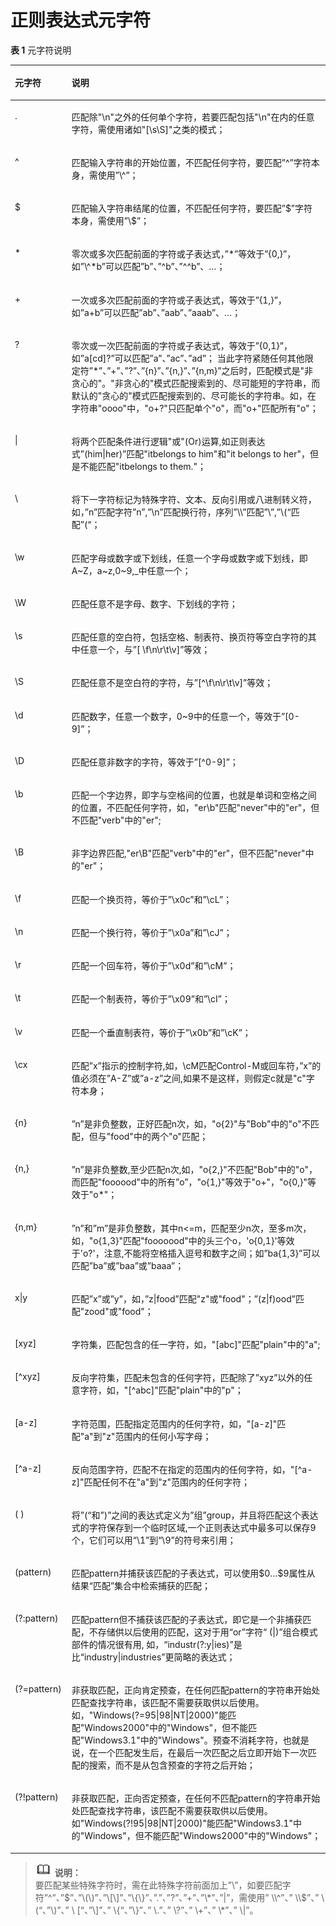 # 正则表达式元字符<a name="cpts_01_0036"></a>

**表 1**  元字符说明

<a name="table9377221348"></a>
<table><thead align="left"><tr id="row93814224415"><th class="cellrowborder" valign="top" width="18%" id="mcps1.2.3.1.1"><p id="p911118261441"><a name="p911118261441"></a><a name="p911118261441"></a><strong id="b1813017425221"><a name="b1813017425221"></a><a name="b1813017425221"></a>元字符</strong></p>
</th>
<th class="cellrowborder" valign="top" width="82%" id="mcps1.2.3.1.2"><p id="p1611119261745"><a name="p1611119261745"></a><a name="p1611119261745"></a><strong id="b313413427227"><a name="b313413427227"></a><a name="b313413427227"></a>说明</strong></p>
</th>
</tr>
</thead>
<tbody><tr id="row17386223412"><td class="cellrowborder" valign="top" width="18%" headers="mcps1.2.3.1.1 "><p id="p14721371983"><a name="p14721371983"></a><a name="p14721371983"></a>.</p>
</td>
<td class="cellrowborder" valign="top" width="82%" headers="mcps1.2.3.1.2 "><p id="p1319361410258"><a name="p1319361410258"></a><a name="p1319361410258"></a>匹配除"\n"之外的任何单个字符，若要匹配包括"\n"在内的任意字符，需使用诸如"[\s\S]"之类的模式；</p>
</td>
</tr>
<tr id="row2038922144"><td class="cellrowborder" valign="top" width="18%" headers="mcps1.2.3.1.1 "><p id="p74701371882"><a name="p74701371882"></a><a name="p74701371882"></a>^</p>
</td>
<td class="cellrowborder" valign="top" width="82%" headers="mcps1.2.3.1.2 "><p id="p1319351462517"><a name="p1319351462517"></a><a name="p1319351462517"></a>匹配输入字符串的开始位置，不匹配任何字符，要匹配”^”字符本身，需使用”\^”；</p>
</td>
</tr>
<tr id="row113832210415"><td class="cellrowborder" valign="top" width="18%" headers="mcps1.2.3.1.1 "><p id="p74697716810"><a name="p74697716810"></a><a name="p74697716810"></a>$</p>
</td>
<td class="cellrowborder" valign="top" width="82%" headers="mcps1.2.3.1.2 "><p id="p1919361413252"><a name="p1919361413252"></a><a name="p1919361413252"></a>匹配输入字符串结尾的位置，不匹配任何字符，要匹配”$”字符本身，需使用”\$”；</p>
</td>
</tr>
<tr id="row5380227419"><td class="cellrowborder" valign="top" width="18%" headers="mcps1.2.3.1.1 "><p id="p1467157486"><a name="p1467157486"></a><a name="p1467157486"></a>*</p>
</td>
<td class="cellrowborder" valign="top" width="82%" headers="mcps1.2.3.1.2 "><p id="p31931114162516"><a name="p31931114162516"></a><a name="p31931114162516"></a>零次或多次匹配前面的字符或子表达式，”*”等效于”{0,}”，如”\^*b”可以匹配”b”、”^b”、”^^b”、…；</p>
</td>
</tr>
<tr id="row03822219413"><td class="cellrowborder" valign="top" width="18%" headers="mcps1.2.3.1.1 "><p id="p1646527589"><a name="p1646527589"></a><a name="p1646527589"></a>+</p>
</td>
<td class="cellrowborder" valign="top" width="82%" headers="mcps1.2.3.1.2 "><p id="p151931214192513"><a name="p151931214192513"></a><a name="p151931214192513"></a>一次或多次匹配前面的字符或子表达式，等效于”{1,}”，如”a+b”可以匹配”ab”、”aab”、”aaab”、…；</p>
</td>
</tr>
<tr id="row53816228410"><td class="cellrowborder" valign="top" width="18%" headers="mcps1.2.3.1.1 "><p id="p114627715814"><a name="p114627715814"></a><a name="p114627715814"></a>?</p>
</td>
<td class="cellrowborder" valign="top" width="82%" headers="mcps1.2.3.1.2 "><p id="p14193121410256"><a name="p14193121410256"></a><a name="p14193121410256"></a>零次或一次匹配前面的字符或子表达式，等效于”{0,1}”，如”a[cd]?”可以匹配”a”、”ac”、”ad”； 当此字符紧随任何其他限定符”*”、”+”、”?”、”{n}”、”{n,}”、”{n,m}”之后时，匹配模式是"非贪心的"。"非贪心的"模式匹配搜索到的、尽可能短的字符串，而默认的"贪心的"模式匹配搜索到的、尽可能长的字符串。如，在字符串"oooo"中，"o+?"只匹配单个"o"，而"o+"匹配所有"o"；</p>
</td>
</tr>
<tr id="row13383221643"><td class="cellrowborder" valign="top" width="18%" headers="mcps1.2.3.1.1 "><p id="p446111713818"><a name="p446111713818"></a><a name="p446111713818"></a>|</p>
</td>
<td class="cellrowborder" valign="top" width="82%" headers="mcps1.2.3.1.2 "><p id="p1619371413256"><a name="p1619371413256"></a><a name="p1619371413256"></a>将两个匹配条件进行逻辑"或"(Or)运算,如正则表达式”(him|her)”匹配"itbelongs to him"和"it belongs to her"，但是不能匹配"itbelongs to them."；</p>
</td>
</tr>
<tr id="row238102219412"><td class="cellrowborder" valign="top" width="18%" headers="mcps1.2.3.1.1 "><p id="p14459137486"><a name="p14459137486"></a><a name="p14459137486"></a>\</p>
</td>
<td class="cellrowborder" valign="top" width="82%" headers="mcps1.2.3.1.2 "><p id="p31941414202519"><a name="p31941414202519"></a><a name="p31941414202519"></a>将下一字符标记为特殊字符、文本、反向引用或八进制转义符，如，”n”匹配字符”n”,”\n”匹配换行符，序列”\\”匹配”\”,”\(“匹配”(“；</p>
</td>
</tr>
<tr id="row8389226418"><td class="cellrowborder" valign="top" width="18%" headers="mcps1.2.3.1.1 "><p id="p154570714810"><a name="p154570714810"></a><a name="p154570714810"></a>\w</p>
</td>
<td class="cellrowborder" valign="top" width="82%" headers="mcps1.2.3.1.2 "><p id="p81949141252"><a name="p81949141252"></a><a name="p81949141252"></a>匹配字母或数字或下划线，任意一个字母或数字或下划线，即A~Z，a~z,0~9,_中任意一个；</p>
</td>
</tr>
<tr id="row6383225411"><td class="cellrowborder" valign="top" width="18%" headers="mcps1.2.3.1.1 "><p id="p04541571680"><a name="p04541571680"></a><a name="p04541571680"></a>\W</p>
</td>
<td class="cellrowborder" valign="top" width="82%" headers="mcps1.2.3.1.2 "><p id="p1119418147251"><a name="p1119418147251"></a><a name="p1119418147251"></a>匹配任意不是字母、数字、下划线的字符；</p>
</td>
</tr>
<tr id="row2399227415"><td class="cellrowborder" valign="top" width="18%" headers="mcps1.2.3.1.1 "><p id="p445247484"><a name="p445247484"></a><a name="p445247484"></a>\s</p>
</td>
<td class="cellrowborder" valign="top" width="82%" headers="mcps1.2.3.1.2 "><p id="p519417146259"><a name="p519417146259"></a><a name="p519417146259"></a>匹配任意的空白符，包括空格、制表符、换页符等空白字符的其中任意一个，与”[ \f\n\r\t\v]”等效；</p>
</td>
</tr>
<tr id="row153910229410"><td class="cellrowborder" valign="top" width="18%" headers="mcps1.2.3.1.1 "><p id="p1845019710812"><a name="p1845019710812"></a><a name="p1845019710812"></a>\S</p>
</td>
<td class="cellrowborder" valign="top" width="82%" headers="mcps1.2.3.1.2 "><p id="p13194201413253"><a name="p13194201413253"></a><a name="p13194201413253"></a>匹配任意不是空白符的字符，与”[^\f\n\r\t\v]”等效；</p>
</td>
</tr>
<tr id="row2395221041"><td class="cellrowborder" valign="top" width="18%" headers="mcps1.2.3.1.1 "><p id="p34470719812"><a name="p34470719812"></a><a name="p34470719812"></a>\d</p>
</td>
<td class="cellrowborder" valign="top" width="82%" headers="mcps1.2.3.1.2 "><p id="p191941514102516"><a name="p191941514102516"></a><a name="p191941514102516"></a>匹配数字，任意一个数字，0~9中的任意一个，等效于”[0-9]”；</p>
</td>
</tr>
<tr id="row183913221446"><td class="cellrowborder" valign="top" width="18%" headers="mcps1.2.3.1.1 "><p id="p194447710815"><a name="p194447710815"></a><a name="p194447710815"></a>\D</p>
</td>
<td class="cellrowborder" valign="top" width="82%" headers="mcps1.2.3.1.2 "><p id="p1619431452519"><a name="p1619431452519"></a><a name="p1619431452519"></a>匹配任意非数字的字符，等效于”[^0-9]”；</p>
</td>
</tr>
<tr id="row13391225416"><td class="cellrowborder" valign="top" width="18%" headers="mcps1.2.3.1.1 "><p id="p11442127486"><a name="p11442127486"></a><a name="p11442127486"></a>\b</p>
</td>
<td class="cellrowborder" valign="top" width="82%" headers="mcps1.2.3.1.2 "><p id="p319451472513"><a name="p319451472513"></a><a name="p319451472513"></a>匹配一个字边界，即字与空格间的位置，也就是单词和空格之间的位置，不匹配任何字符，如，"er\b"匹配"never"中的"er"，但不匹配"verb"中的"er";</p>
</td>
</tr>
<tr id="row16391422343"><td class="cellrowborder" valign="top" width="18%" headers="mcps1.2.3.1.1 "><p id="p14401273817"><a name="p14401273817"></a><a name="p14401273817"></a>\B</p>
</td>
<td class="cellrowborder" valign="top" width="82%" headers="mcps1.2.3.1.2 "><p id="p16194111412516"><a name="p16194111412516"></a><a name="p16194111412516"></a>非字边界匹配,"er\B"匹配"verb"中的"er"，但不匹配"never"中的"er"；</p>
</td>
</tr>
<tr id="row163919221248"><td class="cellrowborder" valign="top" width="18%" headers="mcps1.2.3.1.1 "><p id="p343812713813"><a name="p343812713813"></a><a name="p343812713813"></a>\f</p>
</td>
<td class="cellrowborder" valign="top" width="82%" headers="mcps1.2.3.1.2 "><p id="p1619491462519"><a name="p1619491462519"></a><a name="p1619491462519"></a>匹配一个换页符，等价于”\x0c”和”\cL”；</p>
</td>
</tr>
<tr id="row3394221147"><td class="cellrowborder" valign="top" width="18%" headers="mcps1.2.3.1.1 "><p id="p10436157781"><a name="p10436157781"></a><a name="p10436157781"></a>\n</p>
</td>
<td class="cellrowborder" valign="top" width="82%" headers="mcps1.2.3.1.2 "><p id="p1195181492510"><a name="p1195181492510"></a><a name="p1195181492510"></a>匹配一个换行符，等价于”\x0a”和”\cJ”；</p>
</td>
</tr>
<tr id="row93910228418"><td class="cellrowborder" valign="top" width="18%" headers="mcps1.2.3.1.1 "><p id="p184341176811"><a name="p184341176811"></a><a name="p184341176811"></a>\r</p>
</td>
<td class="cellrowborder" valign="top" width="82%" headers="mcps1.2.3.1.2 "><p id="p11195714132514"><a name="p11195714132514"></a><a name="p11195714132514"></a>匹配一个回车符，等价于”\x0d”和”\cM”；</p>
</td>
</tr>
<tr id="row143922216419"><td class="cellrowborder" valign="top" width="18%" headers="mcps1.2.3.1.1 "><p id="p12433871485"><a name="p12433871485"></a><a name="p12433871485"></a>\t</p>
</td>
<td class="cellrowborder" valign="top" width="82%" headers="mcps1.2.3.1.2 "><p id="p91952143258"><a name="p91952143258"></a><a name="p91952143258"></a>匹配一个制表符，等价于”\x09”和”\cI”；</p>
</td>
</tr>
<tr id="row123917221649"><td class="cellrowborder" valign="top" width="18%" headers="mcps1.2.3.1.1 "><p id="p15431571683"><a name="p15431571683"></a><a name="p15431571683"></a>\v</p>
</td>
<td class="cellrowborder" valign="top" width="82%" headers="mcps1.2.3.1.2 "><p id="p819521412257"><a name="p819521412257"></a><a name="p819521412257"></a>匹配一个垂直制表符，等价于”\x0b”和”\cK”；</p>
</td>
</tr>
<tr id="row439102220412"><td class="cellrowborder" valign="top" width="18%" headers="mcps1.2.3.1.1 "><p id="p114293712815"><a name="p114293712815"></a><a name="p114293712815"></a>\cx</p>
</td>
<td class="cellrowborder" valign="top" width="82%" headers="mcps1.2.3.1.2 "><p id="p1319531415257"><a name="p1319531415257"></a><a name="p1319531415257"></a>匹配”x”指示的控制字符,如，\cM匹配Control-M或回车符，”x”的值必须在”A-Z”或”a-z”之间,如果不是这样，则假定c就是"c"字符本身；</p>
</td>
</tr>
<tr id="row439622944"><td class="cellrowborder" valign="top" width="18%" headers="mcps1.2.3.1.1 "><p id="p174281871388"><a name="p174281871388"></a><a name="p174281871388"></a>{n}</p>
</td>
<td class="cellrowborder" valign="top" width="82%" headers="mcps1.2.3.1.2 "><p id="p719518145250"><a name="p719518145250"></a><a name="p719518145250"></a>”n”是非负整数，正好匹配n次，如，"o{2}"与"Bob"中的"o"不匹配，但与"food"中的两个"o"匹配；</p>
</td>
</tr>
<tr id="row173912217417"><td class="cellrowborder" valign="top" width="18%" headers="mcps1.2.3.1.1 "><p id="p442637981"><a name="p442637981"></a><a name="p442637981"></a>{n,}</p>
</td>
<td class="cellrowborder" valign="top" width="82%" headers="mcps1.2.3.1.2 "><p id="p7195314202514"><a name="p7195314202514"></a><a name="p7195314202514"></a>”n”是非负整数,至少匹配n次,如，"o{2,}"不匹配"Bob"中的"o"，而匹配"foooood"中的所有”o”，"o{1,}"等效于"o+"，"o{0,}"等效于"o*"；</p>
</td>
</tr>
<tr id="row173932219412"><td class="cellrowborder" valign="top" width="18%" headers="mcps1.2.3.1.1 "><p id="p74241071388"><a name="p74241071388"></a><a name="p74241071388"></a>{n,m}</p>
</td>
<td class="cellrowborder" valign="top" width="82%" headers="mcps1.2.3.1.2 "><p id="p8195114102514"><a name="p8195114102514"></a><a name="p8195114102514"></a>”n”和”m”是非负整数，其中n&lt;=m，匹配至少n次，至多m次，如，"o{1,3}"匹配"fooooood"中的头三个o，'o{0,1}'等效于'o?'，注意,不能将空格插入逗号和数字之间；如”ba{1,3}”可以匹配”ba”或”baa”或”baaa”；</p>
</td>
</tr>
<tr id="row103922214411"><td class="cellrowborder" valign="top" width="18%" headers="mcps1.2.3.1.1 "><p id="p184221879815"><a name="p184221879815"></a><a name="p184221879815"></a>x|y</p>
</td>
<td class="cellrowborder" valign="top" width="82%" headers="mcps1.2.3.1.2 "><p id="p619511147250"><a name="p619511147250"></a><a name="p619511147250"></a>匹配”x”或”y”，如，”z|food”匹配"z"或"food"；”(z|f)ood”匹配"zood"或"food"；</p>
</td>
</tr>
<tr id="row123916221845"><td class="cellrowborder" valign="top" width="18%" headers="mcps1.2.3.1.1 "><p id="p104204714816"><a name="p104204714816"></a><a name="p104204714816"></a>[xyz]</p>
</td>
<td class="cellrowborder" valign="top" width="82%" headers="mcps1.2.3.1.2 "><p id="p419516147259"><a name="p419516147259"></a><a name="p419516147259"></a>字符集，匹配包含的任一字符，如，"[abc]"匹配"plain"中的"a";</p>
</td>
</tr>
<tr id="row1740162220411"><td class="cellrowborder" valign="top" width="18%" headers="mcps1.2.3.1.1 "><p id="p9419167583"><a name="p9419167583"></a><a name="p9419167583"></a>[^xyz]</p>
</td>
<td class="cellrowborder" valign="top" width="82%" headers="mcps1.2.3.1.2 "><p id="p71960144257"><a name="p71960144257"></a><a name="p71960144257"></a>反向字符集，匹配未包含的任何字符，匹配除了”xyz”以外的任意字符，如，"[^abc]"匹配"plain"中的"p"；</p>
</td>
</tr>
<tr id="row13406221443"><td class="cellrowborder" valign="top" width="18%" headers="mcps1.2.3.1.1 "><p id="p041716713819"><a name="p041716713819"></a><a name="p041716713819"></a>[a-z]</p>
</td>
<td class="cellrowborder" valign="top" width="82%" headers="mcps1.2.3.1.2 "><p id="p81961114142515"><a name="p81961114142515"></a><a name="p81961114142515"></a>字符范围，匹配指定范围内的任何字符，如，"[a-z]"匹配"a"到"z"范围内的任何小写字母；</p>
</td>
</tr>
<tr id="row194010226417"><td class="cellrowborder" valign="top" width="18%" headers="mcps1.2.3.1.1 "><p id="p84151278815"><a name="p84151278815"></a><a name="p84151278815"></a>[^a-z]</p>
</td>
<td class="cellrowborder" valign="top" width="82%" headers="mcps1.2.3.1.2 "><p id="p11961614102517"><a name="p11961614102517"></a><a name="p11961614102517"></a>反向范围字符，匹配不在指定的范围内的任何字符，如，"[^a-z]"匹配任何不在"a"到"z"范围内的任何字符；</p>
</td>
</tr>
<tr id="row1140122219419"><td class="cellrowborder" valign="top" width="18%" headers="mcps1.2.3.1.1 "><p id="p04141074814"><a name="p04141074814"></a><a name="p04141074814"></a>( )</p>
</td>
<td class="cellrowborder" valign="top" width="82%" headers="mcps1.2.3.1.2 "><p id="p19196214122515"><a name="p19196214122515"></a><a name="p19196214122515"></a>将”(“和”)”之间的表达式定义为”组”group，并且将匹配这个表达式的字符保存到一个临时区域,一个正则表达式中最多可以保存9个，它们可以用“\1”到“\9”的符号来引用；</p>
</td>
</tr>
<tr id="row14020221744"><td class="cellrowborder" valign="top" width="18%" headers="mcps1.2.3.1.1 "><p id="p15411871386"><a name="p15411871386"></a><a name="p15411871386"></a>(pattern)</p>
</td>
<td class="cellrowborder" valign="top" width="82%" headers="mcps1.2.3.1.2 "><p id="p919691472510"><a name="p919691472510"></a><a name="p919691472510"></a>匹配pattern并捕获该匹配的子表达式，可以使用$0…$9属性从结果“匹配”集合中检索捕获的匹配；</p>
</td>
</tr>
<tr id="row119161236105813"><td class="cellrowborder" valign="top" width="18%" headers="mcps1.2.3.1.1 "><p id="p18408671385"><a name="p18408671385"></a><a name="p18408671385"></a>(?:pattern)</p>
</td>
<td class="cellrowborder" valign="top" width="82%" headers="mcps1.2.3.1.2 "><p id="p01961014112510"><a name="p01961014112510"></a><a name="p01961014112510"></a>匹配pattern但不捕获该匹配的子表达式，即它是一个非捕获匹配，不存储供以后使用的匹配，这对于用“or”字符“ (|)”组合模式部件的情况很有用, 如，“industr(?:y|ies)”是比“industry|industries”更简略的表达式；</p>
</td>
</tr>
<tr id="row17511939115814"><td class="cellrowborder" valign="top" width="18%" headers="mcps1.2.3.1.1 "><p id="p19408676817"><a name="p19408676817"></a><a name="p19408676817"></a>(?=pattern)</p>
</td>
<td class="cellrowborder" valign="top" width="82%" headers="mcps1.2.3.1.2 "><p id="p1519615141259"><a name="p1519615141259"></a><a name="p1519615141259"></a>非获取匹配，正向肯定预查，在任何匹配pattern的字符串开始处匹配查找字符串，该匹配不需要获取供以后使用。如，"Windows(?=95|98|NT|2000)"能匹配"Windows2000"中的"Windows"，但不能匹配"Windows3.1"中的"Windows"。预查不消耗字符，也就是说，在一个匹配发生后，在最后一次匹配之后立即开始下一次匹配的搜索，而不是从包含预查的字符之后开始；</p>
</td>
</tr>
<tr id="row1260122735917"><td class="cellrowborder" valign="top" width="18%" headers="mcps1.2.3.1.1 "><p id="p5406973819"><a name="p5406973819"></a><a name="p5406973819"></a>(?!pattern)</p>
</td>
<td class="cellrowborder" valign="top" width="82%" headers="mcps1.2.3.1.2 "><p id="p1719614145255"><a name="p1719614145255"></a><a name="p1719614145255"></a>非获取匹配，正向否定预查，在任何不匹配pattern的字符串开始处匹配查找字符串，该匹配不需要获取供以后使用。如"Windows(?!95|98|NT|2000)"能匹配"Windows3.1"中的"Windows"，但不能匹配"Windows2000"中的"Windows"；</p>
</td>
</tr>
</tbody>
</table>

>![](public_sys-resources/icon-note.gif) **说明：**   
>要匹配某些特殊字符时，需在此特殊字符前面加上”\\”，如要匹配字符”^”、”$”、”\(\)”、”\[\]”、”\{\}”、”.”、”?”、”+”、”\*”、”|”，需使用” \\^”、” \\$”、” \\ \(“、”\\\)”、” \\ \[“、”\\\]”、” \\\{“、”\\\}”、” \\.”、” \\?”、” \\+”、” \\\*”、” \\|”。  

